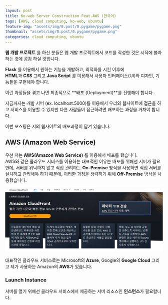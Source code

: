 ```yaml
---
layout: post
title: Ko-web Server Construction Feat.AWS (한국어)
tags: [AWS, cloud computing, ko-web, ubuntu]
feature-img: "assets/img/0.post/0.pygame/pygame.png"
thumbnail: "assets/img/0.post/0.pygame/pygame.png"
categories: cloud computing, ubuntu
---
```


**웹 개발 프로젝트** 를 하신 분들은 웹 개발 프로젝트에서 코드를 작성한 것은 시작에 불과하는 것에 공감 하실 것입니다.<br>

**Flask** 를 이용해서 원하는 기능을 개발하고, 최적화를 시킨 이후에 <br>
**HTML**과 **CSS** 그리고 **Java Script** 를 이용해서 사용자 인터페이스(UI)와 디자인, 기능들을 구현해야 합니다.<br>

이런 과정들을 겪고 나면 최종적으로 **배포 (Deployment)**를 진행해야 합니다.<br>

지금까지는 개발 서버 (ex. localhost:5000)를 이용해서 우리의 웹사이트에 접근을 하고 서비스를 이용할 수 있지만 다른 사람들이 접근하려면 배포하는 과정을 거쳐야 합니다.


이번 포스팅은 저의 웹사이트의 배포과정이 담겨 있습니다.<br>

## AWS (Amazon Web Service)

우선 저는 **AWS(Amazon Web Service)** 를 이용해서 배포를 했습니다.<br>
AWS와 같은 클라우드 서비스를 이용하는 대표적인 이유는 배포를 위해선 서버가 필요한데, 서버를 위탁하지 않고 직접 관리하는 **On-Premise** 방식을 사용하면 직접 서버를 설치하고 관리해야 하기 때문에, 이러한 과정을 생략하기 위해 **Off-Premise** 방식을 사용했습니다.

![alt text](image.png)

대표적인 클라우드 서비스로는 Microsoft의 **Azure**, Google의 **Google Cloud** 그리고 제가 사용하는 Amazon의 **AWS**가 있습니다. <br>

### Launch Instance

서버를 열기 위해선 클라우드 서비스에서 제공하는 서버 리소스인 **인스턴스**가 필요합니다. <br>



